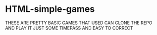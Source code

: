 # HTML-simple-games
THESE ARE PRETTY BASIC GAMES THAT USED CAN CLONE THE REPO AND PLAY IT JUST SOME TIMEPASS AND EASY TO CORRECT
